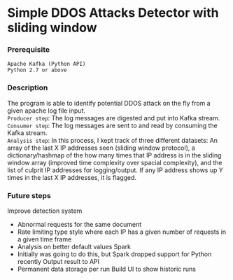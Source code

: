 # Simple DDOS Attacks Detector with sliding window

### Prerequisite
```Apache Kafka (Python API)```   
```Python 2.7 or above``` 

### Description
The program is able to identify potential DDOS attack on the fly from a given apache log file input.  
```Producer step```: The log messages are digested and put into Kafka stream.  
```Consumer step```: The log messages are sent to and read by consuming the Kafka stream.  
```Analysis step```: In this process, I kept track of three different datasets:  An array of the last X IP addresses seen (sliding window protocol), a dictionary/hashmap of the how many times that IP address is in the sliding window array (improved time complexity over spacial complexity), and the list of culprit IP addresses for logging/output.  If any IP address shows up Y times in the last X IP addresses, it is flagged.

### Future steps
Improve detection system
  - Abnormal requests for the same document
  - Rate limiting type style where each IP has a given number of requests in a given time frame
  - Analysis on better default values
Spark
  - Initially was going to do this, but Spark dropped support for Python recently
Output result to API
  - Permanent data storage per run
Build UI to show historic runs